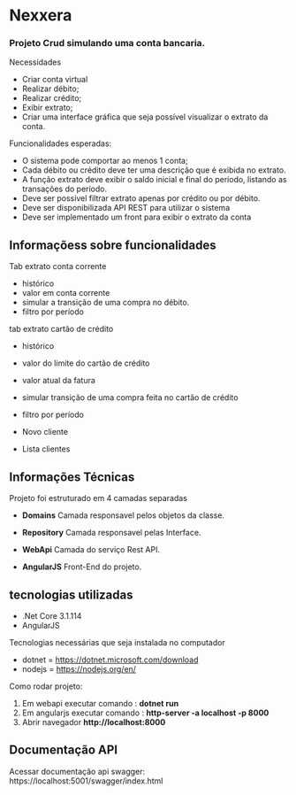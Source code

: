 # Nexxera


### Projeto Crud simulando uma conta bancaria.

Necessidades
- Criar conta virtual
- Realizar débito;
- Realizar crédito;
- Exibir extrato;
- Criar uma interface gráfica que seja possível visualizar o extrato da conta.

Funcionalidades esperadas:
- O sistema pode comportar ao menos 1 conta;
- Cada débito ou crédito deve ter uma descrição que é exibida no extrato.
- A função extrato deve exibir o saldo inicial e final do período, listando as
transações do período.
- Deve ser possível filtrar extrato apenas por crédito ou por débito.
- Deve ser disponibilizada API REST para utilizar o sistema
- Deve ser implementado um front para exibir o extrato da conta

## Informaçõess sobre funcionalidades

Tab extrato conta corrente
- histórico
- valor em conta corrente
- simular a transição de uma compra no débito.
- filtro por período

tab extrato cartão de crédito
- histórico
- valor do limite do cartão de crédito
- valor atual da fatura
- simular transição de uma compra feita no cartão de crédito
- filtro por período

- Novo cliente
- Lista clientes


## Informações Técnicas
Projeto foi estruturado em 4 camadas separadas

- **Domains**
Camada responsavel pelos objetos da classe.

- **Repository**
Camada responsavel pelas Interface.

- **WebApi**
Camada do serviço Rest API.

- **AngularJS**
Front-End do projeto.

## tecnologias utilizadas
- .Net Core 3.1.114
- AngularJS

Tecnologias necessárias que seja instalada no computador
- dotnet = https://dotnet.microsoft.com/download
- nodejs = https://nodejs.org/en/

Como rodar projeto:
1) Em webapi executar comando : **dotnet run**
2) Em angularjs executar comando :  **http-server -a localhost -p 8000**
3) Abrir navegador **http://localhost:8000**


## Documentação API

Acessar documentação api swagger: https://localhost:5001/swagger/index.html
